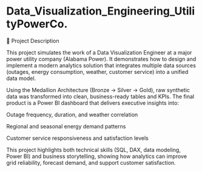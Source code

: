 # Data_Visualization_Engineering_UtilityPowerCo.
📄 Project Description

This project simulates the work of a Data Visualization Engineer at a major power utility company (Alabama Power). It demonstrates how to design and implement a modern analytics solution that integrates multiple data sources (outages, energy consumption, weather, customer service) into a unified data model.

Using the Medallion Architecture (Bronze → Silver → Gold), raw synthetic data was transformed into clean, business-ready tables and KPIs. The final product is a Power BI dashboard that delivers executive insights into:

Outage frequency, duration, and weather correlation

Regional and seasonal energy demand patterns

Customer service responsiveness and satisfaction levels

This project highlights both technical skills (SQL, DAX, data modeling, Power BI) and business storytelling, showing how analytics can improve grid reliability, forecast demand, and support customer satisfaction.
